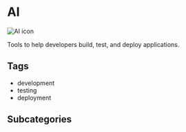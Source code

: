 # AI

![AI icon](https://example.com/dev-tools-icon.png)

Tools to help developers build, test, and deploy applications.

## Tags
- development
- testing
- deployment

## Subcategories
